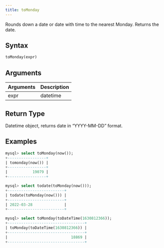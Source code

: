```yaml
---
title: toMonday
---
```


Rounds down a date or date with time to the nearest Monday.
Returns the date.

## Syntax

```sql
toMonday(expr)
```

## Arguments

| Arguments   | Description |
| ----------- | ----------- |
| expr | datetime |

## Return Type
Datetime object, returns date in “YYYY-MM-DD” format.

## Examples

```sql
mysql> select toMonday(now());
+-----------------+
| tomonday(now()) |
+-----------------+
|           19079 |
+-----------------+

mysql> select todate(toMonday(now()));
+-------------------------+
| todate(toMonday(now())) |
+-------------------------+
| 2022-03-28              |
+-------------------------+

mysql> select toMonday(toDateTime(1630812366));
+----------------------------------+
| toMonday(toDateTime(1630812366)) |
+----------------------------------+
|                            18869 |
+----------------------------------+

```
